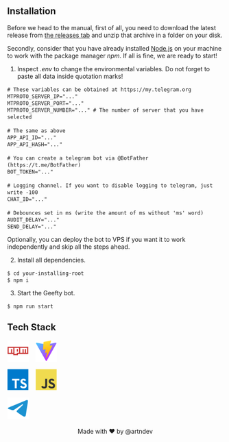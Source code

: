 ## Installation

Before we head to the manual, first of all, you need to download the latest release from [the releases tab](https://github.com/artndev/geefty-bot/releases) and unzip that archive in a folder on your disk.

Secondly, consider that you have already installed [Node.js](https://nodejs.org/) on your machine to work with the package manager _npm_. If all is fine, we are ready to start!

1. Inspect _.env_ to change the environmental variables. Do not forget to paste all data inside quotation marks!

```env
# These variables can be obtained at https://my.telegram.org
MTPROTO_SERVER_IP="..."
MTPROTO_SERVER_PORT="..."
MTPROTO_SERVER_NUMBER="..." # The number of server that you have selected

# The same as above
APP_API_ID="..."
APP_API_HASH="..."

# You can create a telegram bot via @BotFather (https://t.me/BotFather)
BOT_TOKEN="..."

# Logging channel. If you want to disable logging to telegram, just write -100
CHAT_ID="..."

# Debounces set in ms (write the amount of ms without 'ms' word)
AUDIT_DELAY="..."
SEND_DELAY="..."
```

Optionally, you can deploy the bot to VPS if you want it to work independently and skip all the steps ahead.

2. Install all dependencies.

```shell
$ cd your-installing-root
$ npm i
```

3. Start the Geefty bot.

```shell
$ npm run start
```

## Tech Stack

<img src="./assets/npm.svg" width=50 />&nbsp;&nbsp;&nbsp;
<img src="./assets/vite.svg" width=50 />

<img src="./assets/typescript.svg" width=50 />&nbsp;&nbsp;&nbsp;
<img src="./assets/javascript.svg" width=50 />

<img src="./assets/telegram.svg" width=50 />

<div style="width: 100%; text-align: center;">
    <br />
    Made with ❤️ by @artndev
</div>
